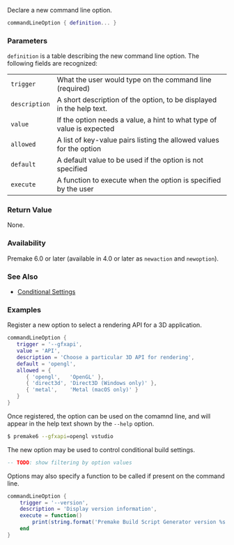 Declare a new command line option.

```lua
commandLineOption { definition... }
```

### Parameters

`definition` is a table describing the new command line option. The following fields are recognized:

| | |
|---------------|-----------------------------------------------------------------------|
| `trigger`     | What the user would type on the command line (required)               |
| `description` | A short description of the option, to be displayed in the help text.  |
| `value`       | If the option needs a value, a hint to what type of value is expected |
| `allowed`     | A list of key-value pairs listing the allowed values for the option   |
| `default`     | A default value to be used if the option is not specified             |
| `execute`     | A function to execute when the option is specified by the user        |

### Return Value

None.

### Availability

Premake 6.0 or later (available in 4.0 or later as `newaction` and `newoption`).

### See Also

- [Conditional Settings](authoring/conditional-settings.md)

### Examples

Register a new option to select a rendering API for a 3D application.

```lua
commandLineOption {
   trigger = '--gfxapi',
   value = 'API',
   description = 'Choose a particular 3D API for rendering',
   default = 'opengl',
   allowed = {
      { 'opengl',   'OpenGL' },
      { 'direct3d', 'Direct3D (Windows only)' },
      { 'metal',    'Metal (macOS only)' }
   }
}
```

Once registered, the option can be used on the comamnd line, and will appear in the help text shown by the `--help` option.

```bash
$ premake6 --gfxapi=opengl vstudio
```

The new option may be used to control conditional build settings.

```lua
-- TODO: show filtering by option values
```

Options may also specify a function to be called if present on the command line.

```lua
commandLineOption {
    trigger = '--version',
    description = 'Display version information',
    execute = function()
        print(string.format('Premake Build Script Generator version %s', _PREMAKE.VERSION))
    end
}

```
